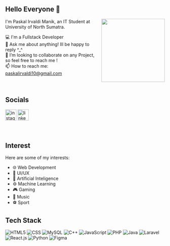 ## Hello Everyone 🙌
<img src="https://user-images.githubusercontent.com/74038190/229223156-0cbdaba9-3128-4d8e-8719-b6b4cf741b67.gif" width="200" align="right"></img>
I'm Paskal Irvaldi Manik, an IT Student at University of North Sumatra.

💻 I'm a Fullstack Developer <br>
💬 Ask me about anything! Ill be happy to reply ^_^ <br>
👯 I’m looking to collaborate on any Project, so feel free to reach me ! <br>
📫 How to reach me: paskalirvaldi10@gmail.com <br> <br> <br>

## Socials
<div>
  <a href="https://www.instagram.com/paskalmanikk/" target="_blank"><img src="https://img.shields.io/static/v1?message=Instagram&logo=instagram&label=&color=E4405F&logoColor=white&labelColor=&style=for-the-badge" height="35" alt="instagram logo"/></a>
  <a href="https://www.linkedin.com/in/Paskal-Manik" target="_blank">
    <img src="https://img.shields.io/static/v1?message=LinkedIn&logo=linkedin&label=&color=0077B5&logoColor=white&labelColor=&style=for-the-badge" height="35" alt="linkedin logo"/>
  </a>
</div>
<img height="35"/>

## Interest
Here are some of my interests:

- 🌐 Web Development
- 📱 UI/UX
- 🤖 Artificial Inteligence
- ⚙️ Machine Learning
- 🎮 Gaming
- 🎵 Music
- ⚽ Sport

## Tech Stack
<p align="left">
  <img src="https://img.shields.io/badge/-HTML5-E34F26?logo=html5&logoColor=white&style=flat" alt="HTML5">
  <img src="https://img.shields.io/badge/-CSS-1572B6?logo=css3&logoColor=white&style=flat" alt="CSS">
  <img src="https://img.shields.io/badge/-MySQL-4479A1?logo=mysql&logoColor=white&style=flat" alt="MySQL">
  <img src="https://img.shields.io/badge/-C++-00599C?logo=c%2B%2B&logoColor=white&style=flat" alt="C++">
  <img src="https://img.shields.io/badge/-JavaScript-F7DF1E?logo=javascript&logoColor=black&style=flat" alt="JavaScript">
  <img src="https://img.shields.io/badge/-PHP-777BB4?logo=php&logoColor=white&style=flat" alt="PHP">
  <img src="https://img.shields.io/badge/-Java-007396?logo=java&logoColor=white&style=flat" alt="Java">
  <img src="https://img.shields.io/badge/-Laravel-FF2D20?logo=laravel&logoColor=white&style=flat" alt="Laravel">
  <img src="https://img.shields.io/badge/-React.js-61DAFB?logo=react&logoColor=white&style=flat" alt="React.js">
  <img src="https://img.shields.io/badge/-Python-3776AB?logo=python&logoColor=white&style=flat" alt="Python">
  <img src="https://img.shields.io/badge/-Figma-F24E1E?logo=figma&logoColor=white&style=flat" alt="Figma">
</p>

